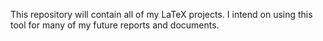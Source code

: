 This repository will contain all of my LaTeX projects. I intend on using this tool for many of my future reports and documents.